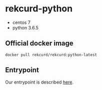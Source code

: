 # rekcurd-python
- centos 7
- python 3.6.5

## Official docker image
```
docker pull rekcurd/rekcurd:python-latest
```

## Entrypoint
Our entrypoint is described [here](entrypoint.sh).
